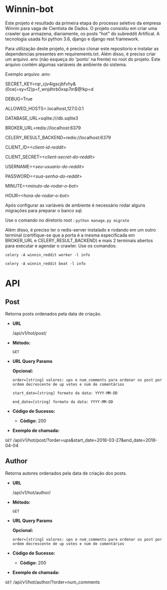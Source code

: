 # Winnin-bot

Este projeto é resultado da primeira etapa do processo seletivo da empresa Winnin para vaga de Cientista de Dados. O projeto
consistiu em criar uma crawler que armazena, diariamente, os posts "hot" do subreddit Artifical. A tecnologia usada foi python 3.6, 
django e django rest framework.

Para utilização deste projeto, é preciso clonar este repositorio e instalar as dependencias presentes em requirements.txt. Além 
disso, é preciso criar um arquivo .env (não esqueça do 'ponto' na frente) no root do projeto. Este arquivo contém algumas variáveis 
de ambiente do sistema.

Exemplo arquivo .env:

SECRET_KEY=rqr_cjv4igscjbfvhy&(0ce(=sy=f2)p=f_wnjdhrb0xsp7m$@!kp=d

DEBUG=True

ALLOWED_HOSTS=.localhost,127.0.0.1

DATABASE_URL=sqlite:///db.sqlite3

BROKER_URL=redis://localhost:6379

CELERY_RESULT_BACKEND=redis://localhost:6379

CLIENT_ID=<_client-id-reddit_>

CLIENT_SECRET=<_client-secret-do-reddit_>

USERNAME=<_seu-usuario-do-reddit_>

PASSWORD=<_sua-senha-do-reddit_>

MINUTE=<_minuto-de-rodar-o-bot_>

HOUR=<_hora-de-rodar-o-bot_>

Após configurar as variáveis de ambiente é necessário rodar alguns migrações para preparar o banco sql.

Use o comando no diretorio root : `python manage.py migrate`

Além disso, é preciso ter o redis-server instalado e rodando em um outro terminal (certifique-se que a porta é a mesma 
especificada em BROKER_URL e CELERY_RESULT_BACKEND) e mais 2 terminais abertos para executar e agendar o crawler. Use os 
comandos: 

`celery -A winnin_reddit worker -l info`

`celery -A winnin_reddit beat -l info`

# API

**Post**
----
  Retorna posts ordenados pela data de criação.

* **URL**

  /api/v1/hot/post/

* **Método:**

  `GET`
  
*  **URL Query Params**

   **Opcional:**
   
   `order=[string] valores: ups e num_comments para ordenar os post por ordem decrescente de up votes e num de comentários`
   
   `start_date=[string] formato da data: YYYY-MM-DD`
   
   `end_date=[string] formato da data: YYYY-MM-DD`
   
* **Código de Sucesso:**

  * **Código:** 200 <br />
 
* **Exemplo de chamada:**

 `GET` /api/v1/hot/post/?order=ups&start_date=2018-03-27&end_date=2018-04-04


**Author**
----
  Retorna autores ordenados pela data de criação dos posts.

* **URL**

  /api/v1/hot/author/

* **Método:**

  `GET`
  
*  **URL Query Params**

   **Opcional:**
   
   `order=[string] valores: ups e num_comments para ordenar os post por ordem decrescente de up votes e num de comentários`
   
* **Código de Sucesso:**

  * **Código:** 200 <br />
 
* **Exemplo de chamada:**

 `GET` /api/v1/hot/author/?order=num_comments


